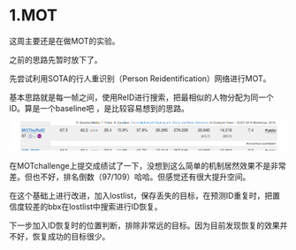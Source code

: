 # 1.MOT

这周主要还是在做MOT的实验。

之前的思路先暂时放下了。

先尝试利用SOTA的行人重识别（Person Reidentification）网络进行MOT。

基本思路就是每一帧之间，使用ReID进行搜索，把最相似的人物分配为同一个ID。算是一个baseline吧 ，是比较容易想到的思路。

![](./1.png)

在MOTchallenge上提交成绩试了一下，没想到这么简单的机制居然效果不是非常差。但也不好，排名倒数（97/109）哈哈。但感觉还有很大提升空间。





在这个基础上进行改进，加入lostlist，保存丢失的目标，在预测ID重复时，把置信度较差的bbx在lostlist中搜索进行ID恢复。

下一步加入ID恢复时的位置判断，排除非常远的目标。因为目前发现恢复的效果并不好，恢复成功的目标很少。





